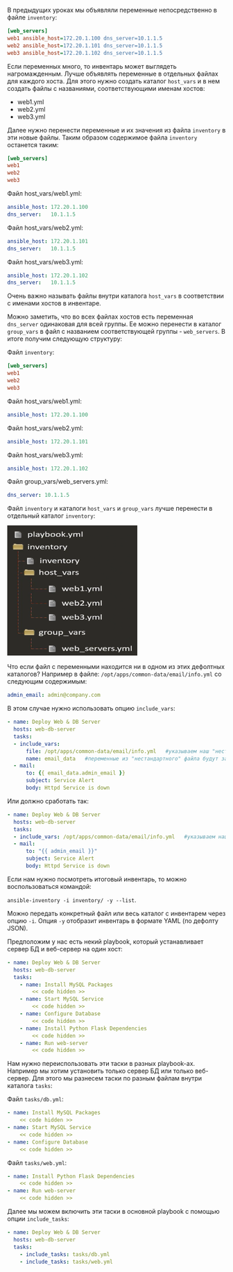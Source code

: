 В предыдущих уроках мы объявляли переменные непосредственно в файле `inventory`:

```ini
[web_servers]
web1 ansible_host=172.20.1.100 dns_server=10.1.1.5
web2 ansible_host=172.20.1.101 dns_server=10.1.1.5
web3 ansible_host=172.20.1.102 dns_server=10.1.1.5
```

Если переменных много, то инвентарь может выглядеть нагромажденным. Лучше объявлять переменные в отдельных файлах для каждого хоста. Для этого нужно создать каталог `host_vars` и в нем создать файлы с названиями, соответствующими именам хостов:
- web1.yml
- web2.yml
- web3.yml

Далее нужно перенести переменные и их значения из файла `inventory` в эти новые файлы. Таким образом содержимое файла `inventory` останется таким:

```ini
[web_servers]
web1
web2
web3
```

Файл host_vars/web1.yml:

```yaml
ansible_host: 172.20.1.100
dns_server:   10.1.1.5
```

Файл host_vars/web2.yml:

```yaml
ansible_host: 172.20.1.101
dns_server:   10.1.1.5
```

Файл host_vars/web3.yml:

```yaml
ansible_host: 172.20.1.102
dns_server:   10.1.1.5
```

Очень важно называть файлы внутри каталога `host_vars` в соответствии с именами хостов в инвентаре.

Можно заметить, что во всех файлах хостов есть переменная `dns_server` одинаковая для всей группы. Ее можно перенести в каталог `group_vars` в файл с названием соответствующей группы - `web_servers`. В итоге получим следующую структуру:

Файл `inventory`:

```ini
[web_servers]
web1
web2
web3
```

Файл host_vars/web1.yml:

```yaml
ansible_host: 172.20.1.100
```

Файл host_vars/web2.yml:

```yaml
ansible_host: 172.20.1.101
```

Файл host_vars/web3.yml:

```yaml
ansible_host: 172.20.1.102
```

Файл group_vars/web_servers.yml:

```yaml
dns_server: 10.1.1.5
```

Файл `inventory` и каталоги `host_vars` и `group_vars` лучше перенести в отдельный каталог `inventory`:

<img src="screen.png" width="300" height="300"><br>

Что если файл с переменными находится ни в одном из этих дефолтных каталогов? Например в файле: `/opt/apps/common-data/email/info.yml` со следующим содержимым:

```yaml
admin_email: admin@company.com
```

В этом случае нужно использовать опцию `include_vars`:

```yaml
- name: Deploy Web & DB Server
  hosts: web-db-server
  tasks:
  - include_vars:
      file: /opt/apps/common-data/email/info.yml   #указываем наш "нестандартный" файл
      name: email_data   #переменные из "нестандартного" файла будут загружены в эту переменную
  - mail:
      to: {{ email_data.admin_email }}
      subject: Service Alert
      body: Httpd Service is down
```

Или должно сработать так:

```yaml
- name: Deploy Web & DB Server
  hosts: web-db-server
  tasks:
  - include_vars: /opt/apps/common-data/email/info.yml   #указываем наш "нестандартный" файл
  - mail:
      to: "{{ admin_email }}"
      subject: Service Alert
      body: Httpd Service is down
```

Если нам нужно посмотреть итоговый инвентарь, то можно воспользоваться командой:

`ansible-inventory -i inventory/ -y --list`.

Можно передать конкретный файл или весь каталог с инвентарем через опцию `-i`. Опция `-y` отобразит инвентарь в формате YAML (по дефолту JSON).

Предположим у нас есть некий playbook, который устанавливает сервер БД и веб-сервер на один хост:

```yaml
- name: Deploy Web & DB Server
  hosts: web-db-server
  tasks:
    - name: Install MySQL Packages
        << code hidden >>
    - name: Start MySQL Service
        << code hidden >>
    - name: Configure Database
        << code hidden >>
    - name: Install Python Flask Dependencies
        << code hidden >>
    - name: Run web-server
        << code hidden >>
```

Нам нужно переиспользовать эти таски в разных playbook-ах. Например мы хотим установить только сервер БД или только веб-сервер. Для этого мы разнесем таски по разным файлам внутри каталога `tasks`:

Файл `tasks/db.yml`:

```yaml
- name: Install MySQL Packages
    << code hidden >>
- name: Start MySQL Service
    << code hidden >>
- name: Configure Database
    << code hidden >>

```

Файл `tasks/web.yml`:

```yaml
- name: Install Python Flask Dependencies
    << code hidden >>
- name: Run web-server
    << code hidden >>
```

Далее мы можем включить эти таски в основной playbook с помощью опции `include_tasks`:

```yaml
- name: Deploy Web & DB Server
  hosts: web-db-server
  tasks:
    - include_tasks: tasks/db.yml
    - include_tasks: tasks/web.yml
```